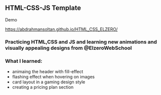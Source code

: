 ## HTML-CSS-JS Template

Demo

https://abdrahmansoltan.github.io/HTML_CSS_ELZERO/

### Practicing HTML,CSS and JS and learning new animations and visually appealing designs from @ElzeroWebSchool

### What I learned:

- animaing the header with fill-effect
- flashing effect when hovering on images
- card layout in a gaming design style
- creating a pricing plan section
